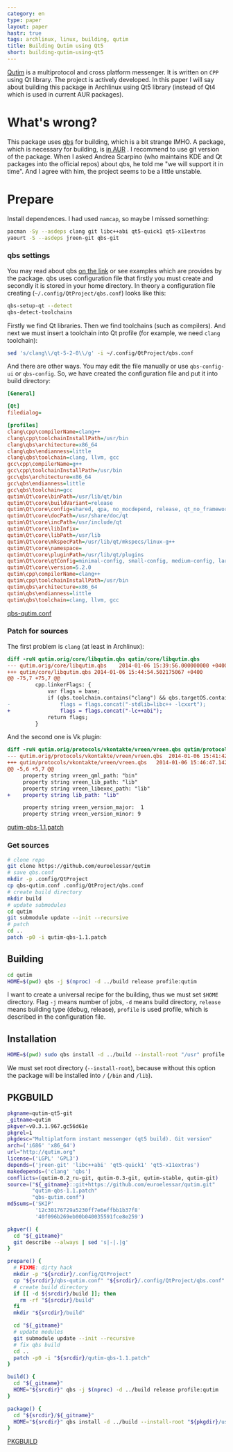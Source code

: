 ```yaml
---
category: en
type: paper
layout: paper
hastr: true
tags: archlinux, linux, building, qutim
title: Building Qutim using Qt5
short: building-qutim-using-qt5
---
```

[Qutim](//qutim.org) is a multiprotocol and cross platform messenger. It is written on `CPP` using Qt library. The project is actively developed. In this paper I will say about building this package in Archlinux using Qt5 library (instead of Qt4 which is used in current AUR packages).

<!--more-->

# <a href="#problems" class="anchor" id="problems"><span class="octicon octicon-link"></span></a>What's wrong?

This package uses [qbs](//qt-project.org/wiki/qbs "Wiki") for building, which is a bit strange IMHO. A package, which is necessary for building, is [in AUR](//aur.archlinux.org/packages/qbs-git/ "AUR") . I recommend to use git version of the package. When I asked Andrea Scarpino (who maintains KDE and Qt packages into the official repos) about qbs, he told me "we will support it in time". And I agree with him, the project seems to be a little unstable.

# <a href="#prepare" class="anchor" id="prepare"><span class="octicon octicon-link"></span></a>Prepare

Install dependences. I had used `namcap`, so maybe I missed something:

```bash
pacman -Sy --asdeps clang git libc++abi qt5-quick1 qt5-x11extras
yaourt -S --asdeps jreen-git qbs-git
```

### <a href="#qbs" class="anchor" id="qbs"><span class="octicon octicon-link"></span></a>qbs settings

You may read about qbs [on the link](//qt-project.org/wiki/qbs "Wiki") or see examples which are provides by the package. qbs uses configuration file that firstly you must create and secondly it is stored in your home directory. In theory a configuration file creating (`~/.config/QtProject/qbs.conf`) looks like this:

```bash
qbs-setup-qt --detect
qbs-detect-toolchains
```

Firstly we find Qt libraries. Then we find toolchains (such as compilers). And next we must insert a toolchain into Qt profile (for example, we need `clang` toolchain):

```bash
sed 's/clang\\/qt-5-2-0\\/g' -i ~/.config/QtProject/qbs.conf
```

And there are other ways. You may edit the file manually or use  `qbs-config-ui` or `qbs-config`.
So, we have created the configuration file and put it into build directory:

```ini
[General]

[Qt]
filedialog=

[profiles]
clang\cpp\compilerName=clang++
clang\cpp\toolchainInstallPath=/usr/bin
clang\qbs\architecture=x86_64
clang\qbs\endianness=little
clang\qbs\toolchain=clang, llvm, gcc
gcc\cpp\compilerName=g++
gcc\cpp\toolchainInstallPath=/usr/bin
gcc\qbs\architecture=x86_64
gcc\qbs\endianness=little
gcc\qbs\toolchain=gcc
qutim\Qt\core\binPath=/usr/lib/qt/bin
qutim\Qt\core\buildVariant=release
qutim\Qt\core\config=shared, qpa, no_mocdepend, release, qt_no_framework
qutim\Qt\core\docPath=/usr/share/doc/qt
qutim\Qt\core\incPath=/usr/include/qt
qutim\Qt\core\libInfix=
qutim\Qt\core\libPath=/usr/lib
qutim\Qt\core\mkspecPath=/usr/lib/qt/mkspecs/linux-g++
qutim\Qt\core\namespace=
qutim\Qt\core\pluginPath=/usr/lib/qt/plugins
qutim\Qt\core\qtConfig=minimal-config, small-config, medium-config, large-config, full-config, gtk2, gtkstyle, fontconfig, libudev, evdev, xlib, xcb-glx, xcb-xlib, xcb-sm, xrender, accessibility-atspi-bridge, linuxfb, c++11, accessibility, opengl, shared, qpa, reduce_exports, reduce_relocations, clock-gettime, clock-monotonic, mremap, getaddrinfo, ipv6ifname, getifaddrs, inotify, eventfd, system-jpeg, system-png, png, system-freetype, no-harfbuzz, system-zlib, nis, cups, iconv, glib, dbus, dbus-linked, openssl-linked, xcb, xinput2, alsa, pulseaudio, icu, concurrent, audio-backend, release
qutim\Qt\core\version=5.2.0
qutim\cpp\compilerName=clang++
qutim\cpp\toolchainInstallPath=/usr/bin
qutim\qbs\architecture=x86_64
qutim\qbs\endianness=little
qutim\qbs\toolchain=clang, llvm, gcc
```

[qbs-qutim.conf](/resources/docs/qutim-qt5-git/qbs-qutim.conf "File")

### <a href="#patch" class="anchor" id="patch"><span class="octicon octicon-link"></span></a>Patch for sources

The first problem is `clang` (at least in Archlinux):

```diff
diff -ruN qutim.orig/core/libqutim.qbs qutim/core/libqutim.qbs
--- qutim.orig/core/libqutim.qbs    2014-01-06 15:39:56.000000000 +0400
+++ qutim/core/libqutim.qbs 2014-01-06 15:44:54.502175067 +0400
@@ -75,7 +75,7 @@
         cpp.linkerFlags: {
             var flags = base;
             if (qbs.toolchain.contains("clang") && qbs.targetOS.contains("linux"))
-                flags = flags.concat("-stdlib=libc++ -lcxxrt");
+                flags = flags.concat("-lc++abi");
             return flags;
         }

```

And the second one is Vk plugin:

```diff
diff -ruN qutim.orig/protocols/vkontakte/vreen/vreen.qbs qutim/protocols/vkontakte/vreen/vreen.qbs
--- qutim.orig/protocols/vkontakte/vreen/vreen.qbs  2014-01-06 15:41:42.000000000 +0400
+++ qutim/protocols/vkontakte/vreen/vreen.qbs   2014-01-06 15:46:47.142178486 +0400
@@ -5,6 +5,7 @@
     property string vreen_qml_path: "bin"
     property string vreen_lib_path: "lib"
     property string vreen_libexec_path: "lib"
+    property string lib_path: "lib"

     property string vreen_version_major:  1
     property string vreen_version_minor: 9
```

[qutim-qbs-1.1.patch](/resources/docs/qutim-qt5-git/qutim-qbs-1.1.patch "File")

### <a href="#sources" class="anchor" id="sources"><span class="octicon octicon-link"></span></a>Get sources

```bash
# clone repo
git clone https://github.com/euroelessar/qutim
# save qbs.conf
mkdir -p .config/QtProject
cp qbs-qutim.conf .config/QtProject/qbs.conf
# create build directory
mkdir build
# update submodules
cd qutim
git submodule update --init --recursive
# patch
cd ..
patch -p0 -i qutim-qbs-1.1.patch
```

## <a href="#build" class="anchor" id="build"><span class="octicon octicon-link"></span></a>Building

```bash
cd qutim
HOME=$(pwd) qbs -j $(nproc) -d ../build release profile:qutim
```

I want to create a universal recipe for the building, thus we must set `$HOME` directory. Flag `-j` means number of jobs, `-d` means build directory, `release` means building type (debug, release), `profile` is used profile, which is described in the configuration file.

## <a href="#install" class="anchor" id="install"><span class="octicon octicon-link"></span></a>Installation

```bash
HOME=$(pwd) sudo qbs install -d ../build --install-root "/usr" profile:qutim
```

We must set root directory (`--install-root`), because without this option the package will be installed into `/` (`/bin` and `/lib`).

## <a href="#pkgbuild" class="anchor" id="pkgbuild"><span class="octicon octicon-link"></span></a>PKGBUILD

```bash
pkgname=qutim-qt5-git
_gitname=qutim
pkgver=v0.3.1.967.gc56d61e
pkgrel=1
pkgdesc="Multiplatform instant messenger (qt5 build). Git version"
arch=('i686' 'x86_64')
url="http://qutim.org"
license=('LGPL' 'GPL3')
depends=('jreen-git' 'libc++abi' 'qt5-quick1' 'qt5-x11extras')
makedepends=('clang' 'qbs')
conflicts=(qutim-0.2_ru-git, qutim-0.3-git, qutim-stable, qutim-git)
source=("${_gitname}::git+https://github.com/euroelessar/qutim.git"
        "qutim-qbs-1.1.patch"
        "qbs-qutim.conf")
md5sums=('SKIP'
         '12c30176729a5230ff7e6effbb1b37f8'
         '40f096b269eb00b040035591fce8e259')

pkgver() {
  cd "${_gitname}"
  git describe --always | sed 's|-|.|g'
}

prepare() {
  # FIXME: dirty hack
  mkdir -p "${srcdir}/.config/QtProject"
  cp "${srcdir}/qbs-qutim.conf" "${srcdir}/.config/QtProject/qbs.conf"
  # create build directory
  if [[ -d ${srcdir}/build ]]; then
    rm -rf "${srcdir}/build"
  fi
  mkdir "${srcdir}/build"

  cd "${_gitname}"
  # update modules
  git submodule update --init --recursive
  # fix qbs build
  cd ..
  patch -p0 -i "${srcdir}/qutim-qbs-1.1.patch"
}

build() {
  cd "${_gitname}"
  HOME="${srcdir}" qbs -j $(nproc) -d ../build release profile:qutim
}

package() {
  cd "${srcdir}/${_gitname}"
  HOME="${srcdir}" qbs install -d ../build --install-root "${pkgdir}/usr" profile:qutim
}
```

[PKGBUILD](/resources/docs/qutim-qt5-git/PKGBUILD "File")
